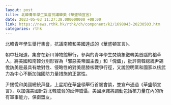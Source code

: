 ```yaml
---
layout: post
title: 北韓青年學生集會抗議韓美《華盛頓宣言》
date: 2023-05-03 11:27:38.000000000 +08:00
link: https://news.rthk.hk/rthk/ch/component/k2/1698943-20230503.htm
categories: rthk
---
```


北韓青年學生舉行集會，抗議南韓和美國達成的《華盛頓宣言》。

朝中社報道，集會在新川博物館舉行，參與的青年學生焚燒象徵韓美首腦的稻草人，將美國和南韓分別形容為「邪惡美帝國主義」和「傀儡」，批評南韓總統尹錫悅訪美是最具有敵對性、侵略性的對美屈膝核戰爭行徑，又說證明黨和國家以核武力為中心不斷加強國防力量措施的正當性。

尹錫悅和美國總統拜登，上星期在華盛頓舉行首腦會談，並宣布通過《華盛頓宣言》，以加強美國針對北韓威脅的延伸威懾，美國承諾將調動包括核力量在內的所有軍事能力，保衛盟友。
